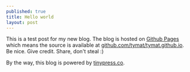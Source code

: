 ```yaml
---
published: true
title: Hello world
layout: post
---
```

This is a test post for my new blog. The blog is hosted on [Github Pages](http://pages.github.com/) which means the source is available at [github.com/tymat/tymat.github.io](http://github.com/tymat/tymat.github.io). Be nice. Give credit. Share, don't steal :)

By the way, this blog is powered by [tinypress.co](https://tinypress.co).